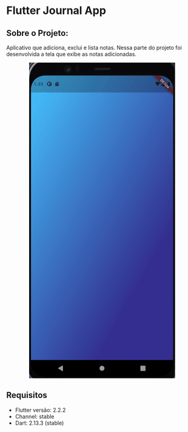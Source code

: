 # Flutter Journal App

## Sobre o Projeto:
Aplicativo que adiciona, exclui e lista notas.
Nessa parte do projeto foi desenvolvida a tela que exibe as notas adicionadas.

<p align="center">
  <img src="journalapp.gif">
</p>

## Requisitos
- Flutter versão: 2.2.2
- Channel: stable
- Dart: 2.13.3 (stable)
